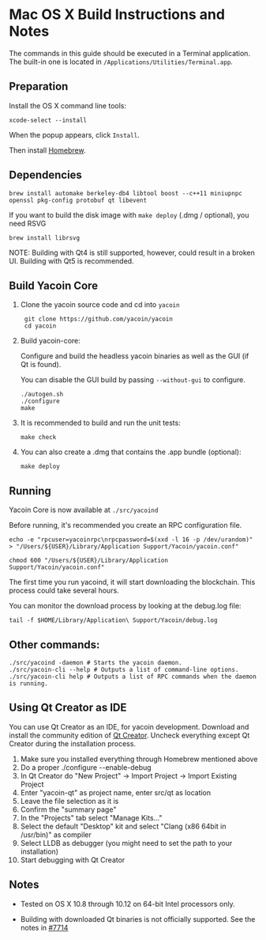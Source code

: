 Mac OS X Build Instructions and Notes
====================================
The commands in this guide should be executed in a Terminal application.
The built-in one is located in `/Applications/Utilities/Terminal.app`.

Preparation
-----------
Install the OS X command line tools:

`xcode-select --install`

When the popup appears, click `Install`.

Then install [Homebrew](https://brew.sh).

Dependencies
----------------------

    brew install automake berkeley-db4 libtool boost --c++11 miniupnpc openssl pkg-config protobuf qt libevent

If you want to build the disk image with `make deploy` (.dmg / optional), you need RSVG

    brew install librsvg

NOTE: Building with Qt4 is still supported, however, could result in a broken UI. Building with Qt5 is recommended.

Build Yacoin Core
------------------------

1. Clone the yacoin source code and cd into `yacoin`

        git clone https://github.com/yacoin/yacoin
        cd yacoin

2.  Build yacoin-core:

    Configure and build the headless yacoin binaries as well as the GUI (if Qt is found).

    You can disable the GUI build by passing `--without-gui` to configure.

        ./autogen.sh
        ./configure
        make

3.  It is recommended to build and run the unit tests:

        make check

4.  You can also create a .dmg that contains the .app bundle (optional):

        make deploy

Running
-------

Yacoin Core is now available at `./src/yacoind`

Before running, it's recommended you create an RPC configuration file.

    echo -e "rpcuser=yacoinrpc\nrpcpassword=$(xxd -l 16 -p /dev/urandom)" > "/Users/${USER}/Library/Application Support/Yacoin/yacoin.conf"

    chmod 600 "/Users/${USER}/Library/Application Support/Yacoin/yacoin.conf"

The first time you run yacoind, it will start downloading the blockchain. This process could take several hours.

You can monitor the download process by looking at the debug.log file:

    tail -f $HOME/Library/Application\ Support/Yacoin/debug.log

Other commands:
-------

    ./src/yacoind -daemon # Starts the yacoin daemon.
    ./src/yacoin-cli --help # Outputs a list of command-line options.
    ./src/yacoin-cli help # Outputs a list of RPC commands when the daemon is running.

Using Qt Creator as IDE
------------------------
You can use Qt Creator as an IDE, for yacoin development.
Download and install the community edition of [Qt Creator](https://www.qt.io/download/).
Uncheck everything except Qt Creator during the installation process.

1. Make sure you installed everything through Homebrew mentioned above
2. Do a proper ./configure --enable-debug
3. In Qt Creator do "New Project" -> Import Project -> Import Existing Project
4. Enter "yacoin-qt" as project name, enter src/qt as location
5. Leave the file selection as it is
6. Confirm the "summary page"
7. In the "Projects" tab select "Manage Kits..."
8. Select the default "Desktop" kit and select "Clang (x86 64bit in /usr/bin)" as compiler
9. Select LLDB as debugger (you might need to set the path to your installation)
10. Start debugging with Qt Creator

Notes
-----

* Tested on OS X 10.8 through 10.12 on 64-bit Intel processors only.

* Building with downloaded Qt binaries is not officially supported. See the notes in [#7714](https://github.com/bitcoin/bitcoin/issues/7714)
